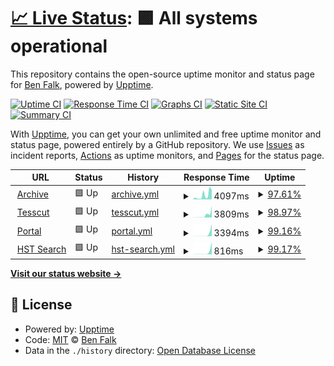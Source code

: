 # [📈 Live Status](https://falkben.github.io/mast-status): <!--live status--> **🟩 All systems operational**

This repository contains the open-source uptime monitor and status page for [Ben Falk](https://falkben.github.io/mast-status), powered by [Upptime](https://github.com/upptime/upptime).

[![Uptime CI](https://github.com/falkben/mast-status/workflows/Uptime%20CI/badge.svg)](https://github.com/falkben/mast-status/actions?query=workflow%3A%22Uptime+CI%22)
[![Response Time CI](https://github.com/falkben/mast-status/workflows/Response%20Time%20CI/badge.svg)](https://github.com/falkben/mast-status/actions?query=workflow%3A%22Response+Time+CI%22)
[![Graphs CI](https://github.com/falkben/mast-status/workflows/Graphs%20CI/badge.svg)](https://github.com/falkben/mast-status/actions?query=workflow%3A%22Graphs+CI%22)
[![Static Site CI](https://github.com/falkben/mast-status/workflows/Static%20Site%20CI/badge.svg)](https://github.com/falkben/mast-status/actions?query=workflow%3A%22Static+Site+CI%22)
[![Summary CI](https://github.com/falkben/mast-status/workflows/Summary%20CI/badge.svg)](https://github.com/falkben/mast-status/actions?query=workflow%3A%22Summary+CI%22)

With [Upptime](https://upptime.js.org), you can get your own unlimited and free uptime monitor and status page, powered entirely by a GitHub repository. We use [Issues](https://github.com/falkben/mast-status/issues) as incident reports, [Actions](https://github.com/falkben/mast-status/actions) as uptime monitors, and [Pages](https://falkben.github.io/mast-status) for the status page.

<!--start: status pages-->
<!-- This summary is generated by Upptime (https://github.com/upptime/upptime) -->
<!-- Do not edit this manually, your changes will be overwritten -->
<!-- prettier-ignore -->
| URL | Status | History | Response Time | Uptime |
| --- | ------ | ------- | ------------- | ------ |
| <img alt="" src="https://icons.duckduckgo.com/ip3/archive.stsci.edu.ico" height="13"> [Archive](https://archive.stsci.edu) | 🟩 Up | [archive.yml](https://github.com/falkben/mast-status/commits/HEAD/history/archive.yml) | <details><summary><img alt="Response time graph" src="./graphs/archive/response-time-week.png" height="20"> 4097ms</summary><br><a href="https://falkben.github.io/mast-status/history/archive"><img alt="Response time 969" src="https://img.shields.io/endpoint?url=https%3A%2F%2Fraw.githubusercontent.com%2Ffalkben%2Fmast-status%2FHEAD%2Fapi%2Farchive%2Fresponse-time.json"></a><br><a href="https://falkben.github.io/mast-status/history/archive"><img alt="24-hour response time 8315" src="https://img.shields.io/endpoint?url=https%3A%2F%2Fraw.githubusercontent.com%2Ffalkben%2Fmast-status%2FHEAD%2Fapi%2Farchive%2Fresponse-time-day.json"></a><br><a href="https://falkben.github.io/mast-status/history/archive"><img alt="7-day response time 4097" src="https://img.shields.io/endpoint?url=https%3A%2F%2Fraw.githubusercontent.com%2Ffalkben%2Fmast-status%2FHEAD%2Fapi%2Farchive%2Fresponse-time-week.json"></a><br><a href="https://falkben.github.io/mast-status/history/archive"><img alt="30-day response time 1775" src="https://img.shields.io/endpoint?url=https%3A%2F%2Fraw.githubusercontent.com%2Ffalkben%2Fmast-status%2FHEAD%2Fapi%2Farchive%2Fresponse-time-month.json"></a><br><a href="https://falkben.github.io/mast-status/history/archive"><img alt="1-year response time 969" src="https://img.shields.io/endpoint?url=https%3A%2F%2Fraw.githubusercontent.com%2Ffalkben%2Fmast-status%2FHEAD%2Fapi%2Farchive%2Fresponse-time-year.json"></a></details> | <details><summary><a href="https://falkben.github.io/mast-status/history/archive">97.61%</a></summary><a href="https://falkben.github.io/mast-status/history/archive"><img alt="All-time uptime 99.71%" src="https://img.shields.io/endpoint?url=https%3A%2F%2Fraw.githubusercontent.com%2Ffalkben%2Fmast-status%2FHEAD%2Fapi%2Farchive%2Fuptime.json"></a><br><a href="https://falkben.github.io/mast-status/history/archive"><img alt="24-hour uptime 88.04%" src="https://img.shields.io/endpoint?url=https%3A%2F%2Fraw.githubusercontent.com%2Ffalkben%2Fmast-status%2FHEAD%2Fapi%2Farchive%2Fuptime-day.json"></a><br><a href="https://falkben.github.io/mast-status/history/archive"><img alt="7-day uptime 97.61%" src="https://img.shields.io/endpoint?url=https%3A%2F%2Fraw.githubusercontent.com%2Ffalkben%2Fmast-status%2FHEAD%2Fapi%2Farchive%2Fuptime-week.json"></a><br><a href="https://falkben.github.io/mast-status/history/archive"><img alt="30-day uptime 99.45%" src="https://img.shields.io/endpoint?url=https%3A%2F%2Fraw.githubusercontent.com%2Ffalkben%2Fmast-status%2FHEAD%2Fapi%2Farchive%2Fuptime-month.json"></a><br><a href="https://falkben.github.io/mast-status/history/archive"><img alt="1-year uptime 99.71%" src="https://img.shields.io/endpoint?url=https%3A%2F%2Fraw.githubusercontent.com%2Ffalkben%2Fmast-status%2FHEAD%2Fapi%2Farchive%2Fuptime-year.json"></a></details>
| <img alt="" src="https://icons.duckduckgo.com/ip3/mast.stsci.edu.ico" height="13"> [Tesscut](https://mast.stsci.edu/tesscut) | 🟩 Up | [tesscut.yml](https://github.com/falkben/mast-status/commits/HEAD/history/tesscut.yml) | <details><summary><img alt="Response time graph" src="./graphs/tesscut/response-time-week.png" height="20"> 3809ms</summary><br><a href="https://falkben.github.io/mast-status/history/tesscut"><img alt="Response time 433" src="https://img.shields.io/endpoint?url=https%3A%2F%2Fraw.githubusercontent.com%2Ffalkben%2Fmast-status%2FHEAD%2Fapi%2Ftesscut%2Fresponse-time.json"></a><br><a href="https://falkben.github.io/mast-status/history/tesscut"><img alt="24-hour response time 8121" src="https://img.shields.io/endpoint?url=https%3A%2F%2Fraw.githubusercontent.com%2Ffalkben%2Fmast-status%2FHEAD%2Fapi%2Ftesscut%2Fresponse-time-day.json"></a><br><a href="https://falkben.github.io/mast-status/history/tesscut"><img alt="7-day response time 3809" src="https://img.shields.io/endpoint?url=https%3A%2F%2Fraw.githubusercontent.com%2Ffalkben%2Fmast-status%2FHEAD%2Fapi%2Ftesscut%2Fresponse-time-week.json"></a><br><a href="https://falkben.github.io/mast-status/history/tesscut"><img alt="30-day response time 1377" src="https://img.shields.io/endpoint?url=https%3A%2F%2Fraw.githubusercontent.com%2Ffalkben%2Fmast-status%2FHEAD%2Fapi%2Ftesscut%2Fresponse-time-month.json"></a><br><a href="https://falkben.github.io/mast-status/history/tesscut"><img alt="1-year response time 433" src="https://img.shields.io/endpoint?url=https%3A%2F%2Fraw.githubusercontent.com%2Ffalkben%2Fmast-status%2FHEAD%2Fapi%2Ftesscut%2Fresponse-time-year.json"></a></details> | <details><summary><a href="https://falkben.github.io/mast-status/history/tesscut">98.97%</a></summary><a href="https://falkben.github.io/mast-status/history/tesscut"><img alt="All-time uptime 99.98%" src="https://img.shields.io/endpoint?url=https%3A%2F%2Fraw.githubusercontent.com%2Ffalkben%2Fmast-status%2FHEAD%2Fapi%2Ftesscut%2Fuptime.json"></a><br><a href="https://falkben.github.io/mast-status/history/tesscut"><img alt="24-hour uptime 92.79%" src="https://img.shields.io/endpoint?url=https%3A%2F%2Fraw.githubusercontent.com%2Ffalkben%2Fmast-status%2FHEAD%2Fapi%2Ftesscut%2Fuptime-day.json"></a><br><a href="https://falkben.github.io/mast-status/history/tesscut"><img alt="7-day uptime 98.97%" src="https://img.shields.io/endpoint?url=https%3A%2F%2Fraw.githubusercontent.com%2Ffalkben%2Fmast-status%2FHEAD%2Fapi%2Ftesscut%2Fuptime-week.json"></a><br><a href="https://falkben.github.io/mast-status/history/tesscut"><img alt="30-day uptime 99.76%" src="https://img.shields.io/endpoint?url=https%3A%2F%2Fraw.githubusercontent.com%2Ffalkben%2Fmast-status%2FHEAD%2Fapi%2Ftesscut%2Fuptime-month.json"></a><br><a href="https://falkben.github.io/mast-status/history/tesscut"><img alt="1-year uptime 99.98%" src="https://img.shields.io/endpoint?url=https%3A%2F%2Fraw.githubusercontent.com%2Ffalkben%2Fmast-status%2FHEAD%2Fapi%2Ftesscut%2Fuptime-year.json"></a></details>
| <img alt="" src="https://icons.duckduckgo.com/ip3/mast.stsci.edu.ico" height="13"> [Portal](https://mast.stsci.edu/portal/Mashup/Clients/Mast/Portal.html) | 🟩 Up | [portal.yml](https://github.com/falkben/mast-status/commits/HEAD/history/portal.yml) | <details><summary><img alt="Response time graph" src="./graphs/portal/response-time-week.png" height="20"> 3394ms</summary><br><a href="https://falkben.github.io/mast-status/history/portal"><img alt="Response time 174" src="https://img.shields.io/endpoint?url=https%3A%2F%2Fraw.githubusercontent.com%2Ffalkben%2Fmast-status%2FHEAD%2Fapi%2Fportal%2Fresponse-time.json"></a><br><a href="https://falkben.github.io/mast-status/history/portal"><img alt="24-hour response time 10088" src="https://img.shields.io/endpoint?url=https%3A%2F%2Fraw.githubusercontent.com%2Ffalkben%2Fmast-status%2FHEAD%2Fapi%2Fportal%2Fresponse-time-day.json"></a><br><a href="https://falkben.github.io/mast-status/history/portal"><img alt="7-day response time 3394" src="https://img.shields.io/endpoint?url=https%3A%2F%2Fraw.githubusercontent.com%2Ffalkben%2Fmast-status%2FHEAD%2Fapi%2Fportal%2Fresponse-time-week.json"></a><br><a href="https://falkben.github.io/mast-status/history/portal"><img alt="30-day response time 945" src="https://img.shields.io/endpoint?url=https%3A%2F%2Fraw.githubusercontent.com%2Ffalkben%2Fmast-status%2FHEAD%2Fapi%2Fportal%2Fresponse-time-month.json"></a><br><a href="https://falkben.github.io/mast-status/history/portal"><img alt="1-year response time 174" src="https://img.shields.io/endpoint?url=https%3A%2F%2Fraw.githubusercontent.com%2Ffalkben%2Fmast-status%2FHEAD%2Fapi%2Fportal%2Fresponse-time-year.json"></a></details> | <details><summary><a href="https://falkben.github.io/mast-status/history/portal">99.16%</a></summary><a href="https://falkben.github.io/mast-status/history/portal"><img alt="All-time uptime 99.94%" src="https://img.shields.io/endpoint?url=https%3A%2F%2Fraw.githubusercontent.com%2Ffalkben%2Fmast-status%2FHEAD%2Fapi%2Fportal%2Fuptime.json"></a><br><a href="https://falkben.github.io/mast-status/history/portal"><img alt="24-hour uptime 94.12%" src="https://img.shields.io/endpoint?url=https%3A%2F%2Fraw.githubusercontent.com%2Ffalkben%2Fmast-status%2FHEAD%2Fapi%2Fportal%2Fuptime-day.json"></a><br><a href="https://falkben.github.io/mast-status/history/portal"><img alt="7-day uptime 99.16%" src="https://img.shields.io/endpoint?url=https%3A%2F%2Fraw.githubusercontent.com%2Ffalkben%2Fmast-status%2FHEAD%2Fapi%2Fportal%2Fuptime-week.json"></a><br><a href="https://falkben.github.io/mast-status/history/portal"><img alt="30-day uptime 99.71%" src="https://img.shields.io/endpoint?url=https%3A%2F%2Fraw.githubusercontent.com%2Ffalkben%2Fmast-status%2FHEAD%2Fapi%2Fportal%2Fuptime-month.json"></a><br><a href="https://falkben.github.io/mast-status/history/portal"><img alt="1-year uptime 99.94%" src="https://img.shields.io/endpoint?url=https%3A%2F%2Fraw.githubusercontent.com%2Ffalkben%2Fmast-status%2FHEAD%2Fapi%2Fportal%2Fuptime-year.json"></a></details>
| <img alt="" src="https://icons.duckduckgo.com/ip3/mast.stsci.edu.ico" height="13"> [HST Search](https://mast.stsci.edu/search/hst/ui/#/) | 🟩 Up | [hst-search.yml](https://github.com/falkben/mast-status/commits/HEAD/history/hst-search.yml) | <details><summary><img alt="Response time graph" src="./graphs/hst-search/response-time-week.png" height="20"> 816ms</summary><br><a href="https://falkben.github.io/mast-status/history/hst-search"><img alt="Response time 61" src="https://img.shields.io/endpoint?url=https%3A%2F%2Fraw.githubusercontent.com%2Ffalkben%2Fmast-status%2FHEAD%2Fapi%2Fhst-search%2Fresponse-time.json"></a><br><a href="https://falkben.github.io/mast-status/history/hst-search"><img alt="24-hour response time 2384" src="https://img.shields.io/endpoint?url=https%3A%2F%2Fraw.githubusercontent.com%2Ffalkben%2Fmast-status%2FHEAD%2Fapi%2Fhst-search%2Fresponse-time-day.json"></a><br><a href="https://falkben.github.io/mast-status/history/hst-search"><img alt="7-day response time 816" src="https://img.shields.io/endpoint?url=https%3A%2F%2Fraw.githubusercontent.com%2Ffalkben%2Fmast-status%2FHEAD%2Fapi%2Fhst-search%2Fresponse-time-week.json"></a><br><a href="https://falkben.github.io/mast-status/history/hst-search"><img alt="30-day response time 242" src="https://img.shields.io/endpoint?url=https%3A%2F%2Fraw.githubusercontent.com%2Ffalkben%2Fmast-status%2FHEAD%2Fapi%2Fhst-search%2Fresponse-time-month.json"></a><br><a href="https://falkben.github.io/mast-status/history/hst-search"><img alt="1-year response time 61" src="https://img.shields.io/endpoint?url=https%3A%2F%2Fraw.githubusercontent.com%2Ffalkben%2Fmast-status%2FHEAD%2Fapi%2Fhst-search%2Fresponse-time-year.json"></a></details> | <details><summary><a href="https://falkben.github.io/mast-status/history/hst-search">99.17%</a></summary><a href="https://falkben.github.io/mast-status/history/hst-search"><img alt="All-time uptime 99.98%" src="https://img.shields.io/endpoint?url=https%3A%2F%2Fraw.githubusercontent.com%2Ffalkben%2Fmast-status%2FHEAD%2Fapi%2Fhst-search%2Fuptime.json"></a><br><a href="https://falkben.github.io/mast-status/history/hst-search"><img alt="24-hour uptime 94.16%" src="https://img.shields.io/endpoint?url=https%3A%2F%2Fraw.githubusercontent.com%2Ffalkben%2Fmast-status%2FHEAD%2Fapi%2Fhst-search%2Fuptime-day.json"></a><br><a href="https://falkben.github.io/mast-status/history/hst-search"><img alt="7-day uptime 99.17%" src="https://img.shields.io/endpoint?url=https%3A%2F%2Fraw.githubusercontent.com%2Ffalkben%2Fmast-status%2FHEAD%2Fapi%2Fhst-search%2Fuptime-week.json"></a><br><a href="https://falkben.github.io/mast-status/history/hst-search"><img alt="30-day uptime 99.81%" src="https://img.shields.io/endpoint?url=https%3A%2F%2Fraw.githubusercontent.com%2Ffalkben%2Fmast-status%2FHEAD%2Fapi%2Fhst-search%2Fuptime-month.json"></a><br><a href="https://falkben.github.io/mast-status/history/hst-search"><img alt="1-year uptime 99.98%" src="https://img.shields.io/endpoint?url=https%3A%2F%2Fraw.githubusercontent.com%2Ffalkben%2Fmast-status%2FHEAD%2Fapi%2Fhst-search%2Fuptime-year.json"></a></details>

<!--end: status pages-->

[**Visit our status website →**](https://falkben.github.io/mast-status)

## 📄 License

- Powered by: [Upptime](https://github.com/upptime/upptime)
- Code: [MIT](./LICENSE) © [Ben Falk](https://falkben.github.io/mast-status)
- Data in the `./history` directory: [Open Database License](https://opendatacommons.org/licenses/odbl/1-0/)
